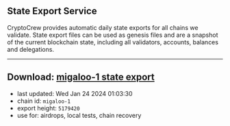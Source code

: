 ## State Export Service
CryptoCrew provides automatic daily state exports for all chains we validate. State export files can be used as genesis files and are a snapshot of the current blockchain state, including all validators, accounts, balances and delegations.

---
**Download: [migaloo-1 state export](https://dl.ccvalidators.com/SERVICE/migaloo/migaloo-1_export_5179420.json)**
---

- last updated: Wed Jan 24 2024 01:03:30
- chain id: `migaloo-1`
- export height: `5179420`
- use for: airdrops, local tests, chain recovery
